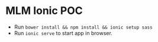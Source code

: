 # MLM Ionic POC
- Run `bower install && npm install && ionic setup sass`
- Run `ionic serve` to start app in browser.